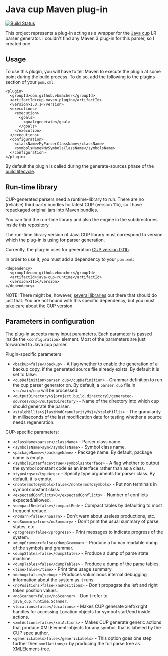 Java cup Maven plug-in
======================
[![Build Status](https://travis-ci.org/vbmacher/cup-maven-plugin.png)](https://travis-ci.org/vbmacher/cup-maven-plugin)

This project represents a plug-in acting as a wrapper for the [Java cup](http://www2.cs.tum.edu/projects/cup/) LR parser
generator. I couldn't find any Maven 3 plug-in for this parser, so I created one.

Usage
-----
To use this plugin, you will have to tell Maven to execute the plugin at some point during the build process. 
To do so, add the following to the plugins-section of your `pom.xml`.

```
<plugin>
  <groupId>com.github.vbmacher</groupId>
  <artifactId>cup-maven-plugin</artifactId>
  <version>1.0.1</version>
  <executions>
    <execution>
      <goals>
        <goal>generate</goal>
      </goals>
    </execution>
  </executions>
  <configuration>
    <className>MyParserClassName</className>
    <symbolsName>MySymbolsClassName</symbolsName>
  </configuration>
</plugin>
```

By default the plugin is called during the generate-sources phase of the
[build lifecycle](http://maven.apache.org/guides/introduction/introduction-to-the-lifecycle.html).

Run-time library
----------------

CUP-generated parsers need a runtime-library to run. There are no (reliable) third party bundles
for latest CUP (version 11b), so I have repackaged original jars into Maven bundles.  
    
You can find the run-time library and also the engine in the subdirectories inside this repository.

The run-time library version of Java CUP library must correspond to version which the plug-in is
using for parser generation.

Currently, the plug-in uses for generation [CUP version 0.11b](http://www2.cs.tum.edu/projects/cup/). 
      
In order to use it, you must add a dependency to your `pom.xml`:
       
```
<dependency>
  <groupId>com.github.vbmacher</groupId>
  <artifactId>java-cup-runtime</artifactId>
  <version>11b</version>
</dependency>
```

NOTE: There might be, however, [several libraries](https://maven-repository.com/search?q=cup) out there
      that should do just that. You are not bound with this specific dependency, but you must take care about
      the CUP version.

Parameters in configuration
---------------------------

The plug-in accepts many input parameters. Each parameter is passed inside the `<configuration>` element.
Most of the parameters are just forwarded to Java cup parser.

Plugin-specific parameters:

* `<backup>false</backup>` - A flag whether to enable the generation of a backup copy, if the generated source file already exists. By default it is set
  to false.
* `<cupDefinition>parser.cup</cupDefinition>` - Grammar definition to run the cup parser generator on. By default, a `parser.cup` file in
  `src/main/cup` will be processed.
* `<outputDirectory>${project.build.directory}/generated-sources/cup</outputDirectory>` - Name of the directory into which cup should generate
   the parser.
* `<staleMillis>${lastModGranularityMs}</staleMillis>` - The granularity in milliseconds of the last modification date for testing
  whether a source needs regeneration.

CUP-specific parameters:

* `<className>parser</className>` - Parser class name.
* `<symbolsName>sym</symbolsName>` - Symbol class name.
* `<packageName></packageName>` - Package name. By default, package name is empty.
* `<symbolsInterface>true</symbolsInterface>` - A flag whether to output the symbol constant code as an interface rather
                                                than as a class.
* `<typeArgs></typeArgs>` - Specify type arguments for parser class. By default, it is empty.
* `<nontermsToSymbols>false</nontermsToSymbols>` - Put non terminals in symbol constant class.
* `<expectedConflicts>0</expectedConflicts>` - Number of conflicts expected/allowed.
* `<compactRed>false</compactRed>` - Compact tables by defaulting to most frequent reduce.
* `<noWarn>false</noWarn>` - Don't warn about useless productions, etc.
* `<noSummary>true</noSummary>` - Don't print the usual summary of parse states, etc.
* `<progress>false</progress>` - Print messages to indicate progress of the system.
* `<dumpGrammar>false</dumpGrammar>` - Produce a human readable dump of the symbols and grammar.
* `<dumpStates>false</dumpStates>` - Produce a dump of parse state machine.
* `<dumpTables>false</dumpTables>` - Produce a dump of the parse tables.
* `<time>false</time>` - Print time usage summary.
* `<debug>false</debug>` - Produces voluminous internal debugging information about the system as it runs.
* `<noPositions>false</noPositions>` - Don't propagate the left and right token position values.
* `<noScanner>false</noScanner>` - Don't refer to `java_cup.runtime.Scanner`.
* `<locations>false</locations>` - Makes CUP generate xleft/xright handles for accessing Location objects for symbol start/end inside actions.
* `<xmlActions>false</xmlActions>` - Makes CUP generate generic actions that produce XMLElement-objects for any symbol, that is labeled by the CUP spec author.
* `<genericLabels>false</genericLabels>` - This option goes one step further then `<xmlActions/>` by producing the full parse
                                           tree as XMLElement-tree.

